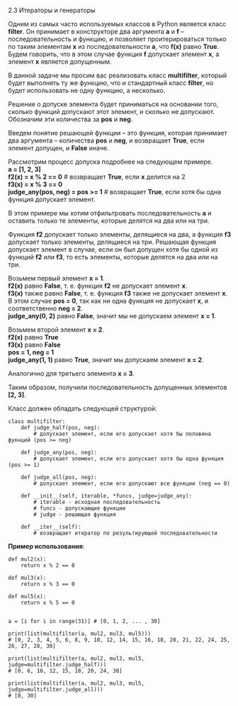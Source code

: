 2.3 Итераторы и генераторы

Одним из самых часто используемых классов в Python является класс **filter**. Он принимает в конструкторе два аргумента **a** и **f** – последовательность и функцию, и позволяет проитерироваться только по таким элементам **x** из последовательности **a**, что **f(x)** равно **True**. Будем говорить, что в этом случае функция **f** допускает элемент **x**, а элемент **x** является допущенным.

В данной задаче мы просим вас реализовать класс **multifilter**, который будет выполнять ту же функцию, что и стандартный класс **filter**, но будет использовать не одну функцию, а несколько.

Решение о допуске элемента будет приниматься на основании того, сколько функций допускают этот элемент, и сколько не допускают. Обозначим эти количества за **pos** и **neg**.

Введем понятие решающей функции – это функция, которая принимает два аргумента – количества **pos** и **neg**, и возвращает **True**, если элемент допущен, и **False** иначе.

Рассмотрим процесс допуска подробнее на следующем примере.  
**a = [1, 2, 3]**  
**f2(x) = x % 2 == 0** # возвращает **True**, если **x** делится на 2  
**f3(x) = x % 3 == 0**  
**judge_any(pos, neg) = pos >= 1** # возвращает **True**, если хотя бы одна функция допускает элемент.

В этом примере мы хотим отфильтровать последовательность **a** и оставить только те элементы, которые делятся на два или на три.

Функция **f2** допускает только элементы, делящиеся на два, а функция **f3** допускает только элементы, делящиеся на три. Решающая функция допускает элемент в случае, если он был допущен хотя бы одной из функций **f2** или **f3**, то есть элементы, которые делятся на два или на три.

Возьмем первый элемент **x = 1**.  
**f2(x)** равно **False**, т. е. функция **f2** не допускает элемент **x**.  
**f3(x)** также равно **False**, т. е. функция **f3** также не допускает элемент **x**.  
В этом случае **pos = 0**, так как ни одна функция не допускает **x**, и соответственно **neg = 2**.  
**judge_any(0, 2)** равно **False**, значит мы не допускаем элемент **x = 1**.

Возьмем второй элемент **x = 2**.  
**f2(x)** равно **True**  
**f3(x)** равно **False**  
**pos = 1, neg = 1**  
**judge_any(1, 1)** равно **True**, значит мы допускаем элемент **x = 2**.

Аналогично для третьего элемента **x = 3**.

Таким образом, получили последовательность допущенных элементов **[2, 3]**.

Класс должен обладать следующей структурой:
```
class multifilter:
    def judge_half(pos, neg):
        # допускает элемент, если его допускает хотя бы половина фукнций (pos >= neg)

    def judge_any(pos, neg):
        # допускает элемент, если его допускает хотя бы одна функция (pos >= 1)

    def judge_all(pos, neg):
        # допускает элемент, если его допускают все функции (neg == 0)

    def __init__(self, iterable, *funcs, judge=judge_any):
        # iterable - исходная последовательность
        # funcs - допускающие функции
        # judge - решающая функция

    def __iter__(self):
        # возвращает итератор по результирующей последовательности
```
**Пример использования**:
```
def mul2(x):
    return x % 2 == 0

def mul3(x):
    return x % 3 == 0

def mul5(x):
    return x % 5 == 0


a = [i for i in range(31)] # [0, 1, 2, ... , 30]

print(list(multifilter(a, mul2, mul3, mul5))) 
# [0, 2, 3, 4, 5, 6, 8, 9, 10, 12, 14, 15, 16, 18, 20, 21, 22, 24, 25, 26, 27, 28, 30]

print(list(multifilter(a, mul2, mul3, mul5, judge=multifilter.judge_half))) 
# [0, 6, 10, 12, 15, 18, 20, 24, 30]

print(list(multifilter(a, mul2, mul3, mul5, judge=multifilter.judge_all))) 
# [0, 30]
```